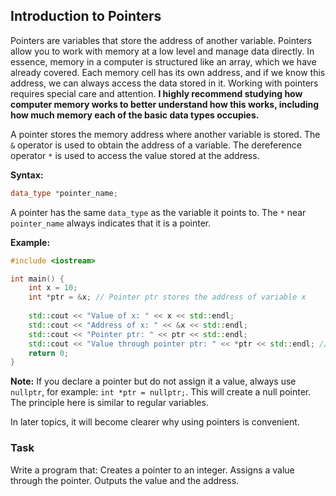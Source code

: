 ﻿
## Introduction to Pointers

Pointers are variables that store the address of another variable. Pointers allow you to work with memory at a low level and manage data directly.
In essence, memory in a computer is structured like an array, which we have already covered. Each memory cell has its own address, and if we know this address, we can always access the data stored in it.
Working with pointers requires special care and attention. **I highly recommend studying how computer memory works to better understand how this works, including how much memory each of the basic data types occupies.**

A pointer stores the memory address where another variable is stored. The `&` operator is used to obtain the address of a variable. The dereference operator `*` is used to access the value stored at the address.

**Syntax:**
```cpp
data_type *pointer_name;
```

A pointer has the same `data_type` as the variable it points to.
The `*` near `pointer_name` always indicates that it is a pointer.

**Example:**
```cpp
#include <iostream>

int main() {
    int x = 10;
    int *ptr = &x; // Pointer ptr stores the address of variable x
    
    std::cout << "Value of x: " << x << std::endl;
    std::cout << "Address of x: " << &x << std::endl;
    std::cout << "Pointer ptr: " << ptr << std::endl;
    std::cout << "Value through pointer ptr: " << *ptr << std::endl; // Dereference
    return 0;
}
```

**Note:** If you declare a pointer but do not assign it a value, always use `nullptr`, for example: `int *ptr = nullptr;`. This will create a null pointer. The principle here is similar to regular variables.

In later topics, it will become clearer why using pointers is convenient.

### Task
Write a program that: Creates a pointer to an integer. Assigns a value through the pointer. Outputs the value and the address.
